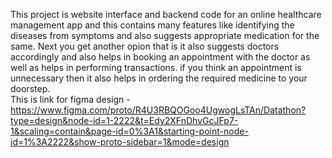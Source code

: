 This project is website interface and backend code for an online healthcare management app and this contains many features like identifying the diseases from symptoms and also suggests appropriate medication for the same. 
Next you get another opion that is it also suggests doctors accordingly and also helps in booking an appointment with the doctor as well as helps in performing transactions.
if you think an appointment is unnecessary then it also helps in ordering the required medicine to your doorstep.  
This is link for figma design - https://www.figma.com/proto/R4U3RBQOGoo4UgwogLsTAn/Datathon?type=design&node-id=1-2222&t=Edy2XFnDhvGcJFp7-1&scaling=contain&page-id=0%3A1&starting-point-node-id=1%3A2222&show-proto-sidebar=1&mode=design
